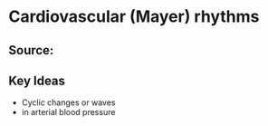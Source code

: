 # Cardiovascular (Mayer) rhythms

## Source:

## Key Ideas
- Cyclic changes or waves
- in arterial blood pressure

